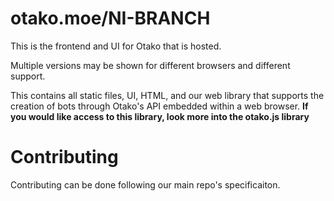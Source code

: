 # otako.moe/NI-BRANCH
This is the frontend and UI for Otako that is hosted. 

Multiple versions may be shown for different browsers and different support.

This contains all static files, UI, HTML, and our web library that supports the creation of bots through Otako's API embedded within a web browser. **If you would like access to this library, look more into the otako.js library**

# Contributing
Contributing can be done following our main repo's specificaiton.
